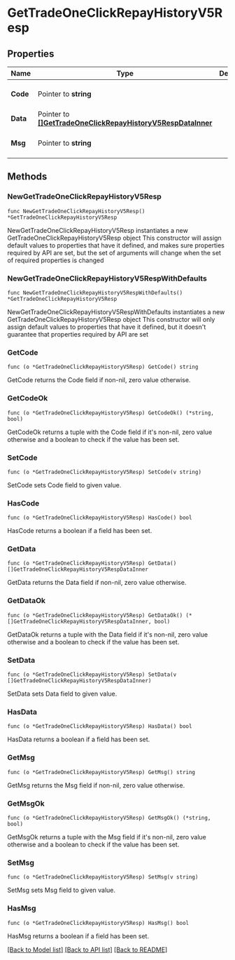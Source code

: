 # GetTradeOneClickRepayHistoryV5Resp

## Properties

Name | Type | Description | Notes
------------ | ------------- | ------------- | -------------
**Code** | Pointer to **string** |  | [optional] [default to ""]
**Data** | Pointer to [**[]GetTradeOneClickRepayHistoryV5RespDataInner**](GetTradeOneClickRepayHistoryV5RespDataInner.md) |  | [optional] 
**Msg** | Pointer to **string** |  | [optional] [default to ""]

## Methods

### NewGetTradeOneClickRepayHistoryV5Resp

`func NewGetTradeOneClickRepayHistoryV5Resp() *GetTradeOneClickRepayHistoryV5Resp`

NewGetTradeOneClickRepayHistoryV5Resp instantiates a new GetTradeOneClickRepayHistoryV5Resp object
This constructor will assign default values to properties that have it defined,
and makes sure properties required by API are set, but the set of arguments
will change when the set of required properties is changed

### NewGetTradeOneClickRepayHistoryV5RespWithDefaults

`func NewGetTradeOneClickRepayHistoryV5RespWithDefaults() *GetTradeOneClickRepayHistoryV5Resp`

NewGetTradeOneClickRepayHistoryV5RespWithDefaults instantiates a new GetTradeOneClickRepayHistoryV5Resp object
This constructor will only assign default values to properties that have it defined,
but it doesn't guarantee that properties required by API are set

### GetCode

`func (o *GetTradeOneClickRepayHistoryV5Resp) GetCode() string`

GetCode returns the Code field if non-nil, zero value otherwise.

### GetCodeOk

`func (o *GetTradeOneClickRepayHistoryV5Resp) GetCodeOk() (*string, bool)`

GetCodeOk returns a tuple with the Code field if it's non-nil, zero value otherwise
and a boolean to check if the value has been set.

### SetCode

`func (o *GetTradeOneClickRepayHistoryV5Resp) SetCode(v string)`

SetCode sets Code field to given value.

### HasCode

`func (o *GetTradeOneClickRepayHistoryV5Resp) HasCode() bool`

HasCode returns a boolean if a field has been set.

### GetData

`func (o *GetTradeOneClickRepayHistoryV5Resp) GetData() []GetTradeOneClickRepayHistoryV5RespDataInner`

GetData returns the Data field if non-nil, zero value otherwise.

### GetDataOk

`func (o *GetTradeOneClickRepayHistoryV5Resp) GetDataOk() (*[]GetTradeOneClickRepayHistoryV5RespDataInner, bool)`

GetDataOk returns a tuple with the Data field if it's non-nil, zero value otherwise
and a boolean to check if the value has been set.

### SetData

`func (o *GetTradeOneClickRepayHistoryV5Resp) SetData(v []GetTradeOneClickRepayHistoryV5RespDataInner)`

SetData sets Data field to given value.

### HasData

`func (o *GetTradeOneClickRepayHistoryV5Resp) HasData() bool`

HasData returns a boolean if a field has been set.

### GetMsg

`func (o *GetTradeOneClickRepayHistoryV5Resp) GetMsg() string`

GetMsg returns the Msg field if non-nil, zero value otherwise.

### GetMsgOk

`func (o *GetTradeOneClickRepayHistoryV5Resp) GetMsgOk() (*string, bool)`

GetMsgOk returns a tuple with the Msg field if it's non-nil, zero value otherwise
and a boolean to check if the value has been set.

### SetMsg

`func (o *GetTradeOneClickRepayHistoryV5Resp) SetMsg(v string)`

SetMsg sets Msg field to given value.

### HasMsg

`func (o *GetTradeOneClickRepayHistoryV5Resp) HasMsg() bool`

HasMsg returns a boolean if a field has been set.


[[Back to Model list]](../README.md#documentation-for-models) [[Back to API list]](../README.md#documentation-for-api-endpoints) [[Back to README]](../README.md)


